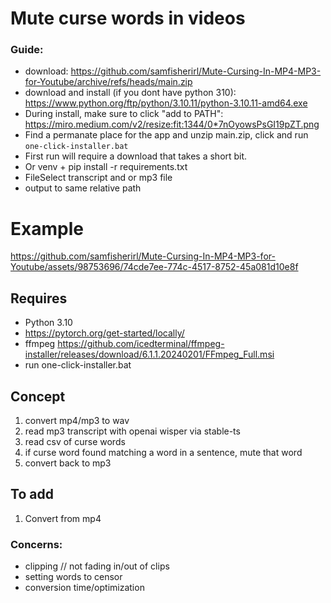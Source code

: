 # Mute curse words in videos
 
### Guide: 

- download: https://github.com/samfisherirl/Mute-Cursing-In-MP4-MP3-for-Youtube/archive/refs/heads/main.zip
- download and install (if you dont have python 310): https://www.python.org/ftp/python/3.10.11/python-3.10.11-amd64.exe
- During install, make sure to click "add to PATH": https://miro.medium.com/v2/resize:fit:1344/0*7nOyowsPsGI19pZT.png
- Find a permanate place for the app and unzip main.zip, click and run `one-click-installer.bat`
- First run will require a download that takes a short bit.  
- Or venv + pip install -r requirements.txt
- FileSelect transcript and or mp3 file
- output to same relative path

# Example 

https://github.com/samfisherirl/Mute-Cursing-In-MP4-MP3-for-Youtube/assets/98753696/74cde7ee-774c-4517-8752-45a081d10e8f


## Requires 

- Python 3.10
- https://pytorch.org/get-started/locally/
- ffmpeg https://github.com/icedterminal/ffmpeg-installer/releases/download/6.1.1.20240201/FFmpeg_Full.msi
- run one-click-installer.bat

## Concept 

1) convert mp4/mp3 to wav
2) read mp3 transcript with openai wisper via stable-ts
3) read csv of curse words
4) if curse word found matching a word in a sentence, mute that word
5) convert back to mp3

## To add

1) Convert from mp4
   

### Concerns:

- clipping // not fading in/out of clips
- setting words to censor
- conversion time/optimization
